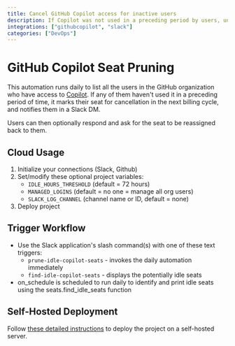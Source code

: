 ```yaml
---
title: Cancel GitHub Copilot access for inactive users
description: If Copilot was not used in a preceding period by users, unsubscribe and notify them in Slack. Users can ask for their subscription to be reinstated.
integrations: ["githubcopilot", "slack"]
categories: ["DevOps"]
---
```


# GitHub Copilot Seat Pruning

This automation runs daily to list all the users in the GitHub organization
who have access to [Copilot](https://github.com/features/copilot). If any of
them haven't used it in a preceding period of time, it marks their seat for
cancellation in the next billing cycle, and notifies them in a Slack DM.

Users can then optionally respond and ask for the seat to be reassigned back
to them.

## Cloud Usage

1. Initialize your connections (Slack, Github)
2. Set/modify these optional project variables:
   - `IDLE_HOURS_THRESHOLD` (default = 72 hours)
   - `MANAGED_LOGINS` (default = no one = manage all org users)
   - `SLACK_LOG_CHANNEL` (channel name or ID, default = none)
3. Deploy project

## Trigger Workflow

- Use the Slack application's slash command(s) with one of these text triggers:
  - `prune-idle-copilot-seats` - invokes the daily automation immediately
  - `find-idle-copilot-seats` - displays the potentially idle seats
- on_schedule is scheduled to run daily to identify and print idle seats using the seats.find_idle_seats function

## Self-Hosted Deployment

Follow [these detailed instructions](https://docs.autokitteh.com/get_started/deployment) to deploy the project on a self-hosted server.
